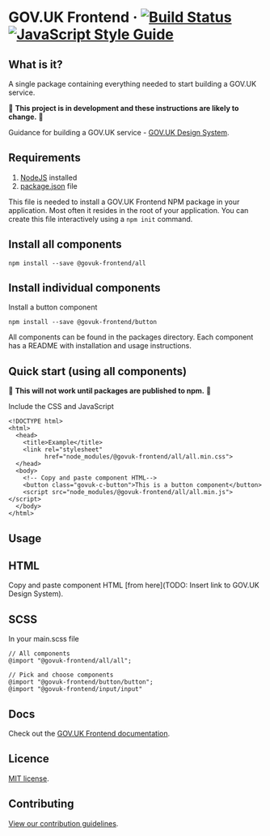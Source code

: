 GOV.UK Frontend ·
[![Build Status](https://travis-ci.org/alphagov/govuk-frontend.svg?branch=master)](https://travis-ci.org/alphagov/govuk-frontend)
[![JavaScript Style Guide](https://img.shields.io/badge/code_style-standard-brightgreen.svg)](https://standardjs.com)
=====================

## What is it?

A single package containing everything needed to start building a GOV.UK service.

:rotating_light: **This project is in development and these instructions are likely to change.** :rotating_light:

Guidance for building a GOV.UK service - [GOV.UK Design System](https://govuk-design-system-production.cloudapps.digital/).

## Requirements

1) [NodeJS](https://nodejs.org/en/) installed
2) [package.json](https://docs.npmjs.com/files/package.json) file

This file is needed to install a GOV.UK Frontend NPM package in your application. Most often it resides in the root of your application. You can create this file interactively using a `npm init` command.


## Install all components

```
npm install --save @govuk-frontend/all
```

## Install individual components

Install a button component

```
npm install --save @govuk-frontend/button
```

All components can be found in the packages directory.
Each component has a README with installation and usage instructions.

## Quick start (using all components)

:rotating_light: **This will not work until packages are published to npm.** :rotating_light:

Include the CSS and JavaScript

```
<!DOCTYPE html>
<html>
  <head>
    <title>Example</title>
    <link rel="stylesheet"
          href="node_modules/@govuk-frontend/all/all.min.css">
  </head>
  <body>
    <!-- Copy and paste component HTML-->
    <button class="govuk-c-button">This is a button component</button>
    <script src="node_modules/@govuk-frontend/all/all.min.js"></script>
  </body>
</html>
```

## Usage

## HTML

Copy and paste component HTML [from here](TODO: Insert link to GOV.UK Design System).

## SCSS

In your main.scss file

```
// All components
@import "@govuk-frontend/all/all";

// Pick and choose components
@import "@govuk-frontend/button/button";
@import "@govuk-frontend/input/input"
```

## Docs

Check out the [GOV.UK Frontend documentation](/docs/index.md).

## Licence

[MIT license](LICENSE.txt).

## Contributing

[View our contribution guidelines](CONTRIBUTING.md).

